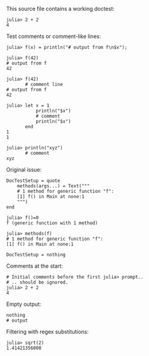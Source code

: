 This source file contains a working doctest:

```jldoctest
julia> 2 + 2
4
```

Test comments or comment-like lines:

```jldoctest
julia> f(x) = println("# output from f\n$x");

julia> f(42)
# output from f
42

julia> f(42)
       # comment line
# output from f
42
```

```jldoctest
julia> let x = 1
           println("$x")
           # comment
           println("$x")
       end
1
1

julia> println("xyz")
       # comment
xyz
```

Original issue:

```@meta
DocTestSetup = quote
    methods(args...) = Text("""
    # 1 method for generic function "f":
    [1] f() in Main at none:1
    """)
end
```
```jldoctest
julia> f()=0
f (generic function with 1 method)

julia> methods(f)
# 1 method for generic function "f":
[1] f() in Main at none:1
```
```@meta
DocTestSetup = nothing
```

Comments at the start:

```jldoctest
# Initial comments before the first julia> prompt..
# .. should be ignored.
julia> 2 + 2
4
```

Empty output:

```jldoctest
nothing
# output
```

Filtering with regex substitutions:

```jldoctest; filter = r"([0-9]+\.[0-9]{8})[0-9]+" => s"\1***"
julia> sqrt(2)
1.41421356000
```
